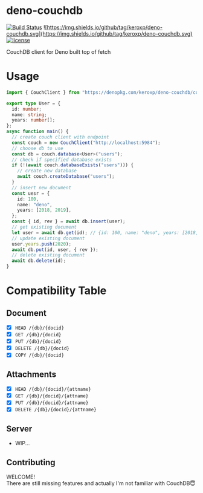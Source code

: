 # deno-couchdb

[![Build Status](https://github.com/keroxp/deno-couchdb/workflows/CI/badge.svg)](https://github.com/keroxp/deno-couchdb/actions)
![https://img.shields.io/github/tag/keroxp/deno-couchdb.svg](https://img.shields.io/github/tag/keroxp/deno-couchdb.svg)
[![license](https://img.shields.io/github/license/keroxp/deno-couchdb.svg)](https://github.com/keroxp/deno-couchdb)

CouchDB client for Deno built top of fetch

# Usage

```ts
import { CouchClient } from "https://denopkg.com/keroxp/deno-couchdb/couch.ts";

export type User = {
  id: number;
  name: string;
  years: number[];
};
async function main() {
  // create couch client with endpoint
  const couch = new CouchClient("http://localhost:5984");
  // choose db to use
  const db = couch.database<User>("users");
  // check if specified database exists
  if (!(await couch.databaseExists("users"))) {
    // create new database
    await couch.createDatabase("users");
  }
  // insert new document
  const uesr = {
    id: 100,
    name: "deno",
    years: [2018, 2019],
  };
  const { id, rev } = await db.insert(user);
  // get existing document
  let user = await db.get(id); // {id: 100, name: "deno", years: [2018,2019]}
  // update existing document
  user.years.push(2020);
  await db.put(id, user, { rev });
  // delete existing document
  await db.delete(id);
}
```

# Compatibility Table

## Document

- [x] `HEAD /{db}/{docid}`
- [x] `GET /{db}/{docid}`
- [x] `PUT /{db}/{docid}`
- [x] `DELETE /{db}/{docid}`
- [x] `COPY /{db}/{docid}`

## Attachments

- [x] `HEAD /{db}/{docid}/{attname}`
- [x] `GET /{db}/{docid}/{attname}`
- [x] `PUT /{db}/{docid}/{attname}`
- [x] `DELETE /{db}/{docid}/{attname}`

## Server

- WIP...

## Contributing

WELCOME!\
There are still missing features and actually I'm not familiar with CouchDB😇
